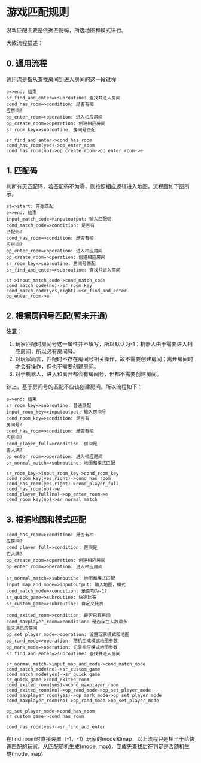 # 游戏匹配规则

游戏匹配主要是依据匹配码，所选地图和模式进行。

大致流程描述：

## 0. 通用流程

通用流是指从查找房间到进入房间的这一段过程

```flow
e=>end: 结束
sr_find_and_enter=>subroutine: 查找并进入房间
cond_has_room=>condition: 是否有相
应房间?
op_enter_room=>operation: 进入相应房间
op_create_room=>operation: 创建相应房间
sr_room_key=>subroutine: 房间号匹配

sr_find_and_enter->cond_has_room
cond_has_room(yes)->op_enter_room
cond_has_room(no)->op_create_room->op_enter_room->e
```
## 1. 匹配码

判断有无匹配码，若匹配码不为零，则按照相应逻辑进入地图，流程图如下图所示。

```flow
st=>start: 开始匹配
e=>end: 结束
input_match_code=>inputoutput: 输入匹配码
cond_match_code=>condition: 是否有
匹配码?
cond_has_room=>condition: 是否有相
应房间?
op_enter_room=>operation: 进入相应房间
op_create_room=>operation: 创建相应房间
sr_room_key=>subroutine: 房间号匹配
sr_find_and_enter=>subroutine: 查找并进入房间

st->input_match_code->cond_match_code
cond_match_code(no)->sr_room_key
cond_match_code(yes,right)->sr_find_and_enter
op_enter_room->e
```

## 2. 根据房间号匹配(暂未开通)

**注意**：

1. 玩家匹配时房间号这一属性并不填写，所以默认为-1；机器人由于需要进入相应房间，所以必有房间号。
2. 对玩家而言，匹配时不存在房间号相关操作，故不需要创建房间；离开房间时才会有操作，但也不需要创建房间。
3. 对于机器人，进入和离开都会有房间号，但都不需要创建房间。

综上，基于房间号的匹配不应该创建房间。所以流程如下：

```flow
e=>end: 结束
sr_room_key=>subroutine: 普通匹配
input_room_key=>inputoutput: 输入房间号
cond_room_key=>condition: 是否有
房间号?
cond_has_room=>condition: 是否有相
应房间?
cond_player_full=>condition: 房间是
否人满?
op_enter_room=>operation: 进入相应房间
sr_normal_match=>subroutine: 地图和模式匹配

sr_room_key->input_room_key->cond_room_key
cond_room_key(yes,right)->cond_has_room
cond_has_room(yes,right)->cond_player_full
cond_has_room(no)->e
cond_player_full(no)->op_enter_room->e
cond_room_key(no)->sr_normal_match
```

## 3. 根据地图和模式匹配

```flow
cond_has_room=>condition: 是否有相
应房间?
cond_player_full=>condition: 房间是
否人满?
op_create_room=>operation: 创建相应房间
op_enter_room=>operation: 进入相应房间

sr_normal_match=>subroutine: 地图和模式匹配
input_map_and_mode=>inputoutput: 输入地图，模式
cond_match_mode=>condition: 是否均为-1?
sr_quick_game=>subroutine: 快速比赛
sr_custom_game=>subroutine: 自定义比赛

cond_exited_room=>condition: 是否已有房间
cond_maxplayer_room=>condition: 是否存在人数最多
但未满员的房间
op_set_player_mode=>operation: 设置玩家模式和地图
op_rand_mode=>operation: 随机生成模式地图参数
op_mark_mode=>operation: 记录相应模式地图参数
sr_find_and_enter=>subroutine: 查找并进入房间

sr_normal_match->input_map_and_mode->cond_match_mode
cond_match_mode(no)->sr_custom_game
cond_match_mode(yes)->sr_quick_game
sr_quick_game->cond_exited_room
cond_exited_room(yes)->cond_maxplayer_room
cond_exited_room(no)->op_rand_mode->op_set_player_mode
cond_maxplayer_room(yes)->op_mark_mode->op_set_player_mode
cond_maxplayer_room(no)->op_rand_mode->op_set_player_mode

op_set_player_mode->cond_has_room
sr_custom_game->cond_has_room

cond_has_room(yes)->sr_find_and_enter
```

在find room时直接设置（-1，-1）玩家的mode和map，以上流程只是相当于给快速匹配的玩家，从匹配随机生成(mode, map)，变成先查找后在判定是否随机生成(mode, map)

